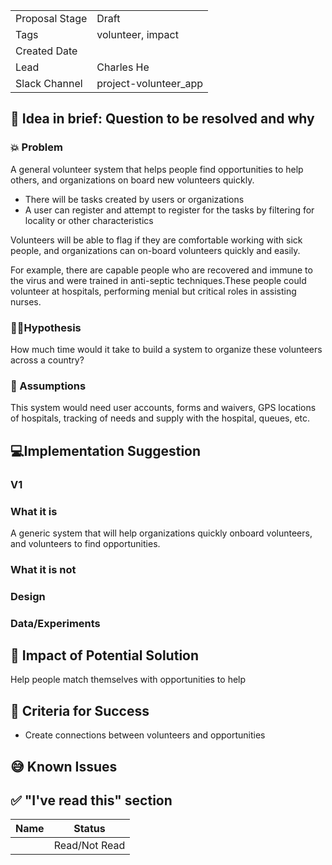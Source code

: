 | | |
|-|-|
| Proposal Stage | Draft     |
| Tags           | volunteer, impact     |
| Created Date   |      |
| Lead           | Charles He     |
| Slack Channel  | project-volunteer_app     |

## 📃 Idea in brief: Question to be resolved and why

### 💥 Problem

A general volunteer system that helps people find opportunities to help others, and organizations on board new volunteers quickly. 

* There will be tasks created by users or organizations
* A user can register and attempt to register for the tasks by filtering for locality or other characteristics

Volunteers will be able to flag if they are comfortable working with sick people, and organizations can on-board volunteers quickly and easily.

For example, there are capable people who are recovered and immune to the virus and were trained in anti-septic techniques.These people could volunteer at hospitals, performing menial but critical roles in assisting nurses.


### 👨‍🔬Hypothesis

How much time would it take to build a system to organize these volunteers across a country?

### 🤔 Assumptions

This system would need user accounts, forms and waivers, GPS locations of hospitals, tracking of needs and supply with the hospital, queues, etc.

## 💻Implementation Suggestion

### V1

### What it is

A generic system that will help organizations quickly onboard volunteers, and volunteers to find opportunities.

### What it is not

### Design

### Data/Experiments

## 💪 Impact of Potential Solution

Help people match themselves with opportunities to help

## 🙌 Criteria for Success

* Create connections between volunteers and opportunities

## 😅 Known Issues

## ✅ "I've read this" section

| Name | Status |
|-|-|
|  |  Read/Not Read    |
